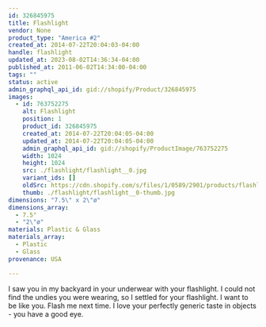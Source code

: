 ```yaml
---
id: 326845975
title: Flashlight
vendor: None
product_type: "America #2"
created_at: 2014-07-22T20:04:03-04:00
handle: flashlight
updated_at: 2023-08-02T14:36:34-04:00
published_at: 2011-06-02T14:34:00-04:00
tags: ""
status: active
admin_graphql_api_id: gid://shopify/Product/326845975
images:
  - id: 763752275
    alt: Flashlight
    position: 1
    product_id: 326845975
    created_at: 2014-07-22T20:04:05-04:00
    updated_at: 2014-07-22T20:04:05-04:00
    admin_graphql_api_id: gid://shopify/ProductImage/763752275
    width: 1024
    height: 1024
    src: ./flashlight/flashlight__0.jpg
    variant_ids: []
    oldSrc: https://cdn.shopify.com/s/files/1/0589/2901/products/flashlight2.jpeg?v=1406073845
    thumb: ./flashlight/flashlight__0-thumb.jpg
dimensions: "7.5\" x 2\"ø"
dimensions_array:
  - 7.5"
  - "2\"ø"
materials: Plastic & Glass
materials_array:
  - Plastic
  - Glass
provenance: USA

---
```


I saw you in my backyard in your underwear with your flashlight. I could not find the undies you were wearing, so I settled for your flashlight. I want to be like you. Flash me next time. I love your perfectly generic taste in objects - you have a good eye.
